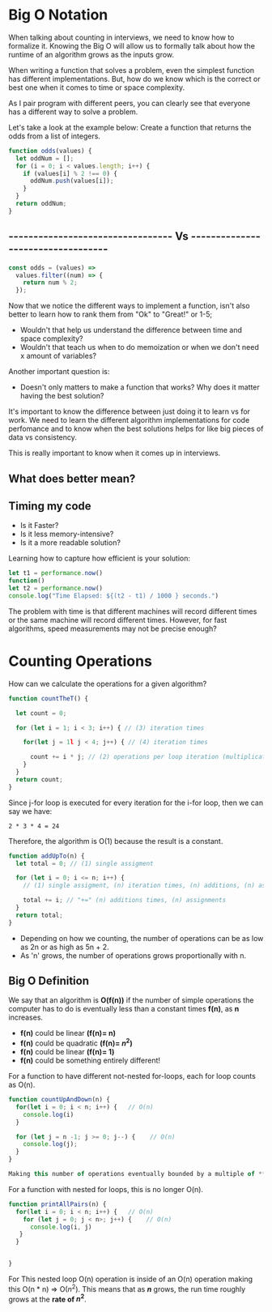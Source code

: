 # Big O Notation

When talking about counting in interviews, we need to know how to formalize it. Knowing the Big O will allow us to formally talk about how the runtime of an algorithm grows as the inputs grow.

When writing a function that solves a problem, even the simplest function has different implementations. But, how do we know which is the correct or best one when it comes to time or space complexity.

As I pair program with different peers, you can clearly see that everyone has a different way to solve a problem.

Let's take a look at the example below:
Create a function that returns the odds from a list of integers.

```js
function odds(values) {
  let oddNum = [];
  for (i = 0; i < values.length; i++) {
    if (values[i] % 2 !== 0) {
      oddNum.push(values[i]);
    }
  }
  return oddNum;
}
```

## --------------------------------- Vs ----------------------------------

```js
const odds = (values) =>
  values.filter((num) => {
    return num % 2;
  });
```

Now that we notice the different ways to implement a function, isn't also better to learn how to rank them from "Ok" to "Great!" or 1-5;

- Wouldn't that help us understand the difference between time and space complexity?
- Wouldn't that teach us when to do memoization or when we don't need x amount of variables?

Another important question is:

- Doesn't only matters to make a function that works? Why does it matter having the best solution?

It's important to know the difference between just doing it to learn vs for work.
We need to learn the different algorithm implementations for code perfomance and to know when the best solutions helps for like big pieces of data vs consistency.

This is really important to know when it comes up in interviews.

## What does better mean?

## Timing my code

- Is it Faster?
- Is it less memory-intensive?
- Is it a more readable solution?

Learning how to capture how efficient is your solution:

```js
let t1 = performance.now()
function()
let t2 = performance.now()
console.log("Time Elapsed: ${(t2 - t1) / 1000 } seconds.")
```

The problem with time is that different machines will record different times or the same machine will record different times. However, for fast algorithms, speed measurements may not be precise enough?

# Counting Operations

How can we calculate the operations for a given algorithm?

```js
function countTheT() {

  let count = 0;

  for (let i = 1; i < 3; i++) { // (3) iteration times

    for(let j = 1l j < 4; j++) { // (4) iteration times

      count += i * j; // (2) operations per loop iteration (multiplication and addition)
    }
  }
  return count;
}
```

Since j-for loop is executed for every iteration for the i-for loop, then we can say we have:

```
2 * 3 * 4 = 24
```

Therefore, the algorithm is O(1) because the result is a constant.

```js
function addUpTo(n) {
  let total = 0; // (1) single assigment

  for (let i = 0; i <= n; i++) {
    // (1) single assigment, (n) iteration times, (n) additions, (n) assigments

    total += i; // "+=" (n) additions times, (n) assignments
  }
  return total;
}
```

- Depending on how we counting, the number of operations can be as low as 2n or as high as 5n + 2.
- As 'n' grows, the number of operations grows proportionally with n.

## Big O Definition

We say that an algorithm is **O(f(n))** if the number of simple operations the computer has to do is eventually less than a constant times **f(n)**, as **n** increases.

- **f(n)** could be linear **(f(n)= n)**
- **f(n)** could be quadratic **(f(n)= $n^2$)**
- **f(n)** could be linear **(f(n)= 1)**
- **f(n)** could be something entirely different!

For a function to have different not-nested for-loops, each for loop counts as O(n).

```js
function countUpAndDown(n) {
  for(let i = 0; i < n; i++) {   // O(n)
    console.log(i)
  }

  for (let j = n -1; j >= 0; j--) {    // O(n)
    console.log(j);
  }
}

Making this number of operations eventually bounded by a multiple of ***n*** (say, 10n). But in this example is O(2n) => Simplify as O(n)
```

For a function with nested for loops, this is no longer O(n).

```js
function printAllPairs(n) {
  for(let i = 0; i < n; i++) {   // O(n)
    for (let j = 0; j < n>; j++) {    // O(n)
      console.log(i, j)
   }
  }


}
```

For This nested loop O(n) operation is inside of an O(n) operation making this O(n \* n) => O($n^2$). This means that as **_n_** grows, the run time roughly grows at the **rate of $n^2$**.
